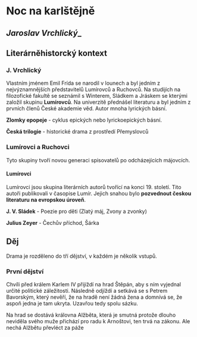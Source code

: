 # Noc na karlštějně
## _Jaroslav Vrchlický__

## Literárněhistorcký kontext

### J. Vrchlický

Vlastním jménem Emil Frída se narodil v lounech a byl jedním z nejvýznamnějších představitelů Lumírovců a Ruchovců. Na studijích na filozofické fakultě  se seznámil s Winterem, Sládkem a Jráskem se kterými založil skupinu __Lumírovců__. Na univerzitě přednášel literaturu a byl jedním z prvních členů České akademie věd. Autor mnoha lyrických básní.

__Zlomky epopeje__ - cyklus epických nebo lyrickoepických básní.

__Česká trilogie__ - historické drama z prostředí Přemyslovců

### Lumírovci a Ruchovci

Tyto skupiny tvoří novou generaci spisovatelů po odcházejících májovcích.

#### Lumírovci

Lumírovci jsou skupina literárních autorů tvořící na konci 19. století. Tito autoři publikovali v časopise Lumír. Jejich snahou bylo __pozvednout českou literaturu na evropskou úroveň__.

__J. V. Sládek__ - Poezie pro děti (Zlatý máj, Zvony a zvonky)

__Julius Zeyer__ - Čechův příchod, Šárka


## Děj

Drama je rozděleno do tří dějství, v každém je několik vstupů.

### První dějství

Chvíli před králem Karlem IV přijíždí na hrad Štěpán, aby s ním vyjednal určité politické záležitosti. Následně odjíždí a setkává se s Petrem Bavorským, který nevěří, že na hradě není žádná žena a domnívá se, že aspoň jedna je tam ukryta. Uzavřou tedy spolu sázku.

Na hrad se dostává královna Alžběta, která je smutná protože dlouho neviděla svého muže přichází pro radu k Arnoštovi, ten trvá na zákonu. Ale nechá Alžbětu převléct za páže